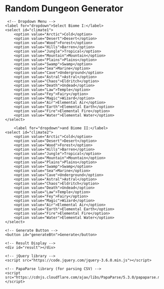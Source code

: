 <html>
  <head>
    <meta charset="UTF-8">
    <title>Random Dungeon Generator</title>

  </head>
  <body>
    <h1>Random Dungeon Generator</h1>
 
     <!-- Dropdown Menu -->
    <label for="dropdown">Select Biome I:</label>
    <select id="climate1">
        <option value="Arctic">Cold</option>
        <option value="Desert">Desert</option>
        <option value="Wood">Forest</option>
        <option value="Hills">Barren</option>
        <option value="Jungle">Tropical</option>
        <option value="Mountain">Mountain</option>
        <option value="Plains">Plains</option>
        <option value="Swamp">Swamp</option>
        <option value="Sea">Marine</option>
        <option value="Cave">Underground</option>
        <option value="Astral">Astral</option>
        <option value="Chaos">Eldritch</option>
        <option value="Death">Undead</option>
        <option value="Law">Temple</option>
        <option value="Fey">Fairy</option>
        <option value="Magic">Wizard</option>
        <option value="Air">Elemental Air</option>
        <option value="Earth">Elemental Earth</option>
        <option value="Fire">Elemental Fire</option>
        <option value="Water">Elemental Water</option>																	
    </select>

        <label for="dropdown">and Biome II:</label>
    <select id="climate2">
        <option value="Arctic">Cold</option>
        <option value="Desert">Desert</option>
        <option value="Wood">Forest</option>
        <option value="Hills">Barren</option>
        <option value="Jungle">Tropical</option>
        <option value="Mountain">Mountain</option>
        <option value="Plains">Plains</option>
        <option value="Swamp">Swamp</option>
        <option value="Sea">Marine</option>
        <option value="Cave">Underground</option>
        <option value="Astral">Astral</option>
        <option value="Chaos">Eldritch</option>
        <option value="Death">Undead</option>
        <option value="Law">Temple</option>
        <option value="Fey">Fairy</option>
        <option value="Magic">Wizard</option>
        <option value="Air">Elemental Air</option>
        <option value="Earth">Elemental Earth</option>
        <option value="Fire">Elemental Fire</option>
        <option value="Water">Elemental Water</option>																	
    </select>

    <!-- Generate Button -->
    <button id="generateBtn">Generate</button>

    <!-- Result Display -->
    <div id="result"></div>

    <!-- jQuery library -->
    <script src="https://code.jquery.com/jquery-3.6.0.min.js"></script>

    <!-- PapaParse library (for parsing CSV) -->
    <script src="https://cdnjs.cloudflare.com/ajax/libs/PapaParse/5.3.0/papaparse.min.js"></script>

<script>
    $(document).ready(function() {
        $("#generateBtn").click(function() {
            var selectedValue = $("#climate1").val(); // Get the selected value

            if (selectedValue) {
                // Load the CSV file
                $.get("/CSV/Monster - Index.csv", function(data) {
                    // Parse the CSV data
                    Papa.parse(data, {
                        header: true,
                        complete: function(results) {
                            var filteredValues = [];

                            // Find the index of the column that matches the selectedValue
                            var columnIndex = results.meta.fields.indexOf(selectedValue);

                            if (columnIndex !== -1) { // Ensure the column exists
                                // Filter the rows
                                results.data.forEach(function(row) {
                                    if (row[selectedValue] === "TRUE") { // Check if the cell in the selected column has "TRUE"
                                        filteredValues.push(row[Object.keys(row)[0]]); // Add the value from the first column
                                    }
                                });

                                // Randomly select 3 unique values
                                var uniqueRandomValues = [];
                                while (uniqueRandomValues.length < 3 && filteredValues.length > 0) {
                                    var randomIndex = Math.floor(Math.random() * filteredValues.length);
                                    uniqueRandomValues.push(filteredValues.splice(randomIndex, 1)[0]);
                                }

                                $("#result").html("Generated values: " + uniqueRandomValues.join(", "));
                            } else {
                                $("#result").html("No matching column found for the selected climate.");
                            }
                        }
                    });
                });
            } else {
                $("#result").html("Please select a climate option.");
            }
        });
    });
</script>
      
  </body>
</html>
